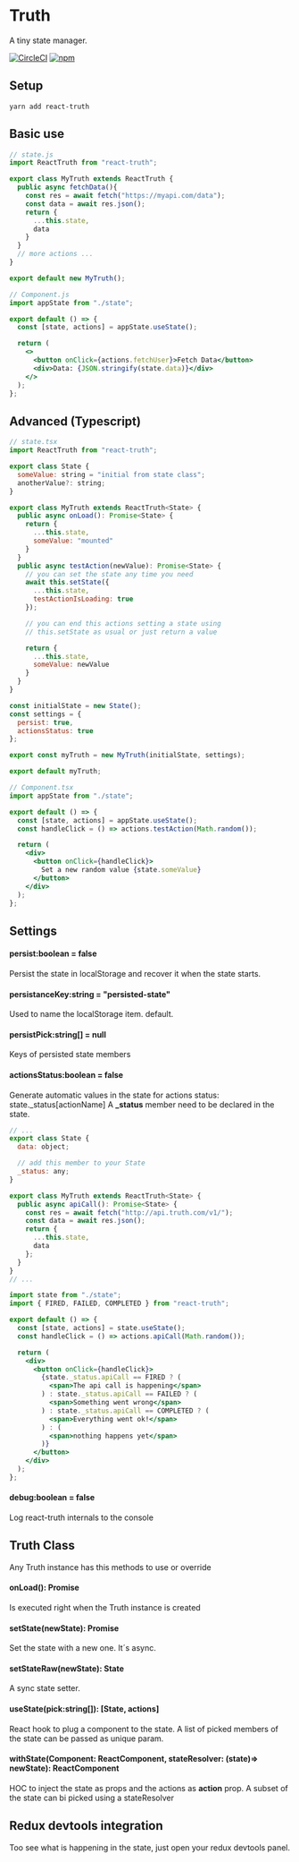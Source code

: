 # Truth

A tiny state manager.

[![CircleCI](https://circleci.com/gh/zapaiamarce/react-truth.svg?style=shield)](https://circleci.com/gh/zapaiamarce/react-truth) [![npm](https://img.shields.io/npm/v/react-truth/latest.svg?color=brightgreen)](https://www.npmjs.com/package/react-truth)

## Setup

`yarn add react-truth`

## Basic use

```jsx
// state.js
import ReactTruth from "react-truth";

export class MyTruth extends ReactTruth {
  public async fetchData(){
    const res = await fetch("https://myapi.com/data");
    const data = await res.json();
    return {
      ...this.state,
      data
    }
  }
  // more actions ...
}

export default new MyTruth();
```

```jsx
// Component.js
import appState from "./state";

export default () => {
  const [state, actions] = appState.useState();

  return (
    <>
      <button onClick={actions.fetchUser}>Fetch Data</button>  
      <div>Data: {JSON.stringify(state.data)}</div> 
    </>
  );
};
```


## Advanced (Typescript)

```jsx
// state.tsx
import ReactTruth from "react-truth";

export class State {
  someValue: string = "initial from state class";
  anotherValue?: string;
}

export class MyTruth extends ReactTruth<State> {
  public async onLoad(): Promise<State> {
    return {
      ...this.state,
      someValue: "mounted"
    }
  }
  public async testAction(newValue): Promise<State> {
    // you can set the state any time you need
    await this.setState({
      ...this.state,
      testActionIsLoading: true
    });

    // you can end this actions setting a state using
    // this.setState as usual or just return a value

    return {
      ...this.state,
      someValue: newValue
    }
  }
}

const initialState = new State();
const settings = {
  persist: true,
  actionsStatus: true
};

export const myTruth = new MyTruth(initialState, settings);

export default myTruth;
```

```jsx
// Component.tsx
import appState from "./state";

export default () => {
  const [state, actions] = appState.useState();
  const handleClick = () => actions.testAction(Math.random());

  return (
    <div>
      <button onClick={handleClick}>
        Set a new random value {state.someValue}
      </button>
    </div>
  );
};
```

## Settings

#### persist:boolean = false

Persist the state in localStorage and recover it when the state starts.

#### persistanceKey:string = "persisted-state"

Used to name the localStorage item. default.

#### persistPick:string[] = null

Keys of persisted state members

#### actionsStatus:boolean = false

Generate automatic values in the state for actions status: state._status[actionName]
A **_status** member need to be declared in the state.

```jsx
// ...
export class State {
  data: object;

  // add this member to your State
  _status: any;
}

export class MyTruth extends ReactTruth<State> {
  public async apiCall(): Promise<State> {
    const res = await fetch("http://api.truth.com/v1/");
    const data = await res.json();
    return {
      ...this.state,
      data
    };
  }
}
// ...
```

```jsx
import state from "./state";
import { FIRED, FAILED, COMPLETED } from "react-truth";

export default () => {
  const [state, actions] = state.useState();
  const handleClick = () => actions.apiCall(Math.random());

  return (
    <div>
      <button onClick={handleClick}>
        {state._status.apiCall == FIRED ? (
          <span>The api call is happening</span>
        ) : state._status.apiCall == FAILED ? (
          <span>Something went wrong</span>
        ) : state._status.apiCall == COMPLETED ? (
          <span>Everything went ok!</span>
        ) : (
          <span>nothing happens yet</span>
        )}
      </button>
    </div>
  );
};
```

#### debug:boolean = false

Log react-truth internals to the console

## Truth Class

Any Truth instance has this methods to use or override

#### onLoad(): Promise<State>

Is executed right when the Truth instance is created

#### setState(newState): Promise<State>

Set the state with a new one. It´s async.

#### setStateRaw(newState): State

A sync state setter.

#### useState(pick:string[]): [State, actions]

React hook to plug a component to the state. A list of picked members of the state can be passed as unique param.

#### withState(Component: ReactComponent, stateResolver: (state)=> newState): ReactComponent
HOC to inject the state as props and the actions as **action** prop. 
A subset of the state can bi picked using a stateResolver



## Redux devtools integration

Too see what is happening in the state, just open your redux devtools panel.
